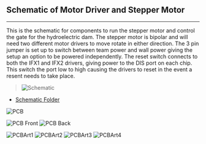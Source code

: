 ## Schematic of Motor Driver and Stepper Motor
-----------------------------------------------
This is the schematic for components to run the stepper motor and control the gate for the hydroelectric dam. The stepper motor is bipolar and will need two different motor drivers to move rotate in either direction. The 3 pin jumper is set up to switch between team power and wall power giving the setup an option to be powered independently. The reset switch connects to both the IFX1 and IFX2 drivers, giving power to the DIS port on each chip. This switch the port low to high causing the drivers to reset in the event a resent needs to take place. 

 

> ![Schematic](./SchematicF.png) 



*  [Schematic Folder](./StepMotor-Driver1-2.zip)

![PCB](./PCBfinal.png) 

![PCB Front](./Front.jpg)
![PCB Back](./Back.jpg) 

![PCBArt1](./ArtTop.png)
![PCBArt2](./ArtBottom.png)
![PCBArt3](./SoldermaskTop.png)
![PCBArt4](./Soldermaskbottom.png)

